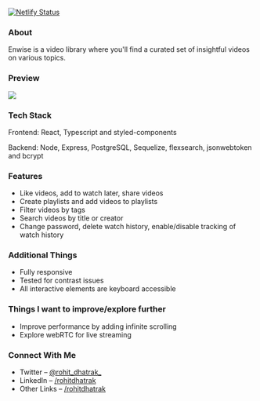 [![Netlify Status](https://api.netlify.com/api/v1/badges/48cae660-ae4b-49c9-93ce-863a966582e9/deploy-status)](https://app.netlify.com/sites/enwise/deploys)

### About
Enwise is a video library where you'll find a curated set of insightful videos on various topics.

### Preview
![](/client/public/enwise.gif)

### Tech Stack
Frontend: React, Typescript and styled-components

Backend: Node, Express, PostgreSQL, Sequelize, flexsearch, jsonwebtoken and bcrypt

### Features
- Like videos, add to watch later, share videos
- Create playlists and add videos to playlists
- Filter videos by tags
- Search videos by title or creator
- Change password, delete watch history, enable/disable tracking of watch history

### Additional Things
- Fully responsive
- Tested for contrast issues
- All interactive elements are keyboard accessible

### Things I want to improve/explore further
- Improve performance by adding infinite scrolling
- Explore webRTC for live streaming

### Connect With Me
- Twitter – [@rohit_dhatrak_](https://twitter.com/rohit_dhatrak_)
- LinkedIn – [/rohitdhatrak](https://www.linkedin.com/in/rohitdhatrak)
- Other Links – [/rohitdhatrak](https://rohitdhatrak.bio.link/)
